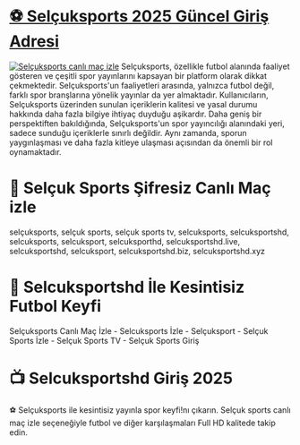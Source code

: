 # <a href="https://rb.gy/uf9v15">⚽️ Selçuksports 2025 Güncel Giriş Adresi</a>
<a href="https://rb.gy/uf9v15"><img src="https://resmim.net/cdn/2025/01/27/DavBpq.jpg" alt="Selçuksports canlı maç izle" data-canonical-src="https://resmim.net/cdn/2025/01/27/DavBpq.jpg" style="max-width: 100%;"></a>
Selçuksports, özellikle futbol alanında faaliyet gösteren ve çeşitli spor yayınlarını kapsayan bir platform olarak dikkat çekmektedir. Selçuksports'un faaliyetleri arasında, yalnızca futbol değil, farklı spor branşlarına yönelik yayınlar da yer almaktadır. Kullanıcıların, Selçuksports üzerinden sunulan içeriklerin kalitesi ve yasal durumu hakkında daha fazla bilgiye ihtiyaç duyduğu aşikardır. Daha geniş bir perspektiften bakıldığında, Selçuksports'un spor yayıncılığı alanındaki yeri, sadece sunduğu içeriklerle sınırlı değildir. Aynı zamanda, sporun yaygınlaşması ve daha fazla kitleye ulaşması açısından da önemli bir rol oynamaktadır.
# 🌟 Selçuk Sports Şifresiz Canlı Maç izle
selçuksports, selçuk sports, selçuk sports tv, selcuksports, selcuksportshd, selcuksports, selcuksport, selcuksporthd, selcuksportshd.live, selcuksportshd, selcuksport, selcuksportshd.biz, selcuksportshd.xyz
# 🔴 Selcuksportshd İle Kesintisiz Futbol Keyfi 
Selçuksports Canlı Maç İzle - Selcuksports İzle - Selçuksport - Selçuk Sports İzle - Selçuk Sports TV - Selçuk Sports Giriş
# 📺 Selcuksportshd Giriş 2025
⚽️ Selçuksports ile kesintisiz yayınla spor keyfi!nı çıkarın. Selçuk sports canlı maç izle seçeneğiyle futbol ve diğer karşılaşmaları Full HD kalitede takip edin.
